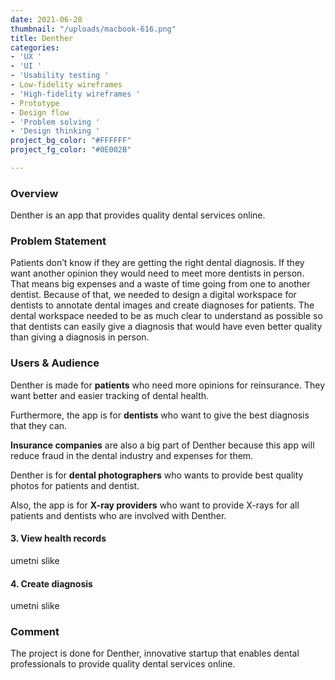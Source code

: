 ```yaml
---
date: 2021-06-28
thumbnail: "/uploads/macbook-616.png"
title: Denther
categories:
- 'UX '
- 'UI '
- 'Usability testing '
- Low-fidelity wireframes
- 'High-fidelity wireframes '
- Prototype
- Design flow
- 'Problem solving '
- 'Design thinking '
project_bg_color: "#FFFFFF"
project_fg_color: "#0E002B"

---
```

### **Overview**

Denther is an app that provides quality dental services online.

### **Problem Statement**

Patients don’t know if they are getting the right dental diagnosis. If they want another opinion they would need to meet more dentists in person. That means big expenses and a waste of time going from one to another dentist. Because of that, we needed to design a digital workspace for dentists to annotate dental images and create diagnoses for patients. The dental workspace needed to be as much clear to understand as possible so that dentists can easily give a diagnosis that would have even better quality than giving a diagnosis in person.

### **Users & Audience**

Denther is made for **patients** who need more opinions for reinsurance. They want better and easier tracking of dental health.

Furthermore, the app is for **dentists** who want to give the best diagnosis that they can.

**Insurance companies** are also a big part of Denther because this app will reduce fraud in the dental industry and expenses for them.

Denther is for **dental photographers** who wants to provide best quality photos for patients and dentist.

Also, the app is for **X-ray providers** who want to provide X-rays for all patients and dentists who are involved with Denther.

#### 3. View health records

umetni slike

#### 4. Create diagnosis

umetni slike

### Comment

The project is done for Denther, innovative startup that enables dental professionals to provide quality dental services online.